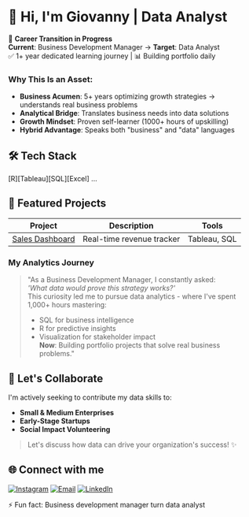 # 👋 Hi, I'm Giovanny | Data Analyst 

🚀 **Career Transition in Progress**  
**Current**: Business Development Manager → **Target**: Data Analyst  
✅ 1+ year dedicated learning journey | 📊 Building portfolio daily  

### Why This Is an Asset:
- **Business Acumen**: 5+ years optimizing growth strategies → understands real business problems
- **Analytical Bridge**: Translates business needs into data solutions
- **Growth Mindset**: Proven self-learner (1000+ hours of upskilling)
- **Hybrid Advantage**: Speaks both "business" and "data" languages

## 🛠️ Tech Stack
[R][Tableau][SQL][Excel] ...

## 🌟 Featured Projects
| Project | Description | Tools |
|---------|-------------|-------|
| [Sales Dashboard](link) | Real-time revenue tracker | Tableau, SQL |  

### My Analytics Journey  
> "As a Business Development Manager, I constantly asked:  
> _'What data would prove this strategy works?'_  
> This curiosity led me to pursue data analytics - where I've spent 1,000+ hours mastering:  
> - SQL for business intelligence  
> - R for predictive insights  
> - Visualization for stakeholder impact  
> **Now**: Building portfolio projects that solve real business problems."

## 🤝 Let's Collaborate
I'm actively seeking to contribute my data skills to:
- **Small & Medium Enterprises**  
- **Early-Stage Startups**  
- **Social Impact Volunteering**

> Let's discuss how data can drive your organization's success! ✨

## 🌐 Connect with me

[![Instagram](https://img.shields.io/badge/Instagram-@manoa__gg-E4405F?style=for-the-badge&logo=instagram&logoColor=white)](https://instagram.com/manoa_gg)
[![Email](https://img.shields.io/badge/Email-giovanny.manoa%40gmail.com-D14836?style=for-the-badge&logo=gmail&logoColor=white)](mailto:giovanny.manoa@gmail.com)
[![LinkedIn](https://img.shields.io/badge/LinkedIn-Giovanny_Manoa-0077B5?style=for-the-badge&logo=linkedin&logoColor=white)](https://www.linkedin.com/in/manoagg/) 

⚡ Fun fact: Business development manager turn data analyst

<!---
manoa-gg/manoa-gg is a ✨ special ✨ repository because its `README.md` (this file) appears on your GitHub profile.
You can click the Preview link to take a look at your changes.
--->
